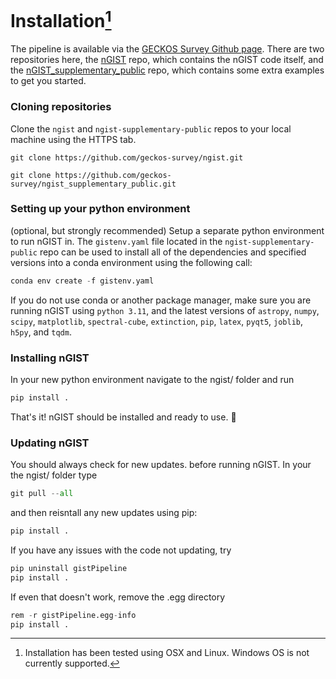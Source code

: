 # Installation[^1]
[^1]: Installation has been tested using OSX and Linux. Windows OS is not currently supported.

The pipeline is available via the [GECKOS Survey Github page](https://github.com/geckos-survey). There are two repositories here, the [nGIST](https://github.com/geckos-survey/nGIST) repo, which contains the nGIST code itself, and the [nGIST_supplementary_public](https://github.com/geckos-survey/ngist-supplementary-public) repo, which contains some extra examples to get you started.

### Cloning repositories 
Clone the `ngist` and `ngist-supplementary-public` repos to your local machine using the HTTPS tab.

`git clone https://github.com/geckos-survey/ngist.git`

`git clone https://github.com/geckos-survey/ngist_supplementary_public.git`

### Setting up your python environment 
(optional, but strongly recommended)
Setup a separate python environment to run nGIST in. The `gistenv.yaml` file located in the `ngist-supplementary-public` repo can be used to install all of the dependencies and specified versions into a conda environment using the following call:

```py
conda env create -f gistenv.yaml
```

If you do not use conda or another package manager, make sure you are running nGIST using `python 3.11`, and the latest versions of `astropy`, `numpy`, `scipy`, `matplotlib`, `spectral-cube`, `extinction`, `pip`, `latex`, `pyqt5`, `joblib`, `h5py`, and `tqdm`.

### Installing nGIST 
In your new python environment navigate to the ngist/ folder and run 
```py
pip install .
```

That's it! nGIST should be installed and ready to use. :lizard:

### Updating nGIST 
You should always check for new updates. before running nGIST. In your the ngist/ folder type 
```py
git pull --all
```
and then reisntall any new updates using pip:
```py
pip install .
```
If you have any issues with the code not updating, try 
```py
pip uninstall gistPipeline
pip install .
```
If even that doesn't work, remove the .egg directory
```py
rem -r gistPipeline.egg-info
pip install .
```
